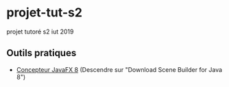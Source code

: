 # projet-tut-s2
projet tutoré s2 iut 2019

## Outils pratiques

-   [Concepteur JavaFX 8](https://gluonhq.com/products/scene-builder/#download) (Descendre sur "Download Scene Builder for Java 8")